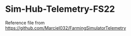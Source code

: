 # Sim-Hub-Telemetry-FS22

Reference file from https://github.com/Marciel032/FarmingSimulatorTelemetry
